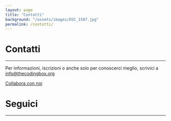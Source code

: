 ```yaml
---
layout: page
title: "Contatti"
background: "/assets/images/DSC_1507.jpg"
permalink: /contatti/
---
```


# Contatti

<hr class="green-divider">

Per informazioni, iscrizioni o anche solo per conoscerci meglio, scrivici a <a class="bold-text" href="mailto:info@thecodingbox.org">info@thecodingbox.org</a>

<a href="{{ '/sostienici/' | relative_url }}" class="btn-custom">Collabora con noi</a>

# Seguici

<hr class="green-divider">

<div id="social-inline">
    <a href="mailto:info@thecodingbox.org">
        <span class="fa-stack fa-lg">
            <i class="fas fa-circle fa-stack-2x"></i>
            <i class="far fa-envelope fa-stack-1x fa-inverse"></i>
        </span>
    </a>
    <a href="https://www.facebook.com/thecodingboxtrieste" class="social-inline-list">
        <span class="fa-stack fa-lg">
            <i class="fas fa-circle fa-stack-2x"></i>
            <i class="fab fa-facebook-f fa-stack-1x fa-inverse"></i>
        </span>
    </a>
    <a href="https://www.instagram.com/thecodingbox/" class="social-inline-list">
        <span class="fa-stack fa-lg">
            <i class="fas fa-circle fa-stack-2x"></i>
            <i class="fab fa-instagram fa-stack-1x fa-inverse"></i>
        </span>
    </a>
    <a href="https://www.linkedin.com/company/the-coding-box">
        <span class="fa-stack fa-lg">
            <i class="fas fa-circle fa-stack-2x"></i>
            <i class="fab fa-linkedin fa-stack-1x fa-inverse"></i>
        </span>
    </a>
</div>
